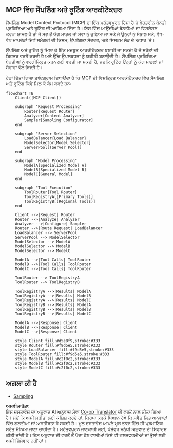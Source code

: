 <!--
CO_OP_TRANSLATOR_METADATA:
{
  "original_hash": "a621fc52c7daec552eb8b3b48c0361dd",
  "translation_date": "2025-06-02T19:44:38+00:00",
  "source_file": "05-AdvancedTopics/mcp-routing/README.md",
  "language_code": "pa"
}
-->
## MCP ਵਿੱਚ ਸੈਂਪਲਿੰਗ ਅਤੇ ਰੂਟਿੰਗ ਆਰਕੀਟੈਕਚਰ

ਸੈਂਪਲਿੰਗ Model Context Protocol (MCP) ਦਾ ਇੱਕ ਮਹੱਤਵਪੂਰਨ ਹਿੱਸਾ ਹੈ ਜੋ ਬੇਹਤਰੀਨ ਬੇਨਤੀ ਪ੍ਰਕਿਰਿਆ ਅਤੇ ਰੂਟਿੰਗ ਦੀ ਆਗਿਆ ਦਿੰਦਾ ਹੈ। ਇਸ ਵਿੱਚ ਆਉਂਦੀਆਂ ਬੇਨਤੀਆਂ ਦਾ ਵਿਸ਼ਲੇਸ਼ਣ ਕਰਨਾ ਸ਼ਾਮਲ ਹੈ ਤਾਂ ਜੋ ਸਭ ਤੋਂ ਯੋਗ ਮਾਡਲ ਜਾਂ ਸੇਵਾ ਨੂੰ ਚੁਣਿਆ ਜਾ ਸਕੇ ਜੋ ਉਨ੍ਹਾਂ ਨੂੰ ਸੰਭਾਲ ਸਕੇ, ਵੱਖ-ਵੱਖ ਮਾਪਦੰਡਾਂ ਜਿਵੇਂ ਸਮੱਗਰੀ ਦੀ ਕਿਸਮ, ਉਪਭੋਗਤਾ ਸੰਦਰਭ, ਅਤੇ ਸਿਸਟਮ ਲੋਡ ਦੇ ਅਧਾਰ 'ਤੇ।

ਸੈਂਪਲਿੰਗ ਅਤੇ ਰੂਟਿੰਗ ਨੂੰ ਮਿਲਾ ਕੇ ਇੱਕ ਮਜ਼ਬੂਤ ਆਰਕੀਟੈਕਚਰ ਬਣਾਈ ਜਾ ਸਕਦੀ ਹੈ ਜੋ ਸਰੋਤਾਂ ਦੀ ਬਿਹਤਰ ਵਰਤੋਂ ਕਰਦੀ ਹੈ ਅਤੇ ਉੱਚ ਉਪਲਬਧਤਾ ਨੂੰ ਯਕੀਨੀ ਬਣਾਉਂਦੀ ਹੈ। ਸੈਂਪਲਿੰਗ ਪ੍ਰਕਿਰਿਆ ਬੇਨਤੀਆਂ ਨੂੰ ਵਰਗੀਕ੍ਰਿਤ ਕਰਨ ਲਈ ਵਰਤੀ ਜਾ ਸਕਦੀ ਹੈ, ਜਦਕਿ ਰੂਟਿੰਗ ਉਨ੍ਹਾਂ ਨੂੰ ਯੋਗ ਮਾਡਲਾਂ ਜਾਂ ਸੇਵਾਵਾਂ ਵੱਲ ਭੇਜਦੀ ਹੈ।

ਹੇਠਾਂ ਦਿੱਤਾ ਗਿਆ ਡਾਇਗ੍ਰਾਮ ਦਿਖਾਉਂਦਾ ਹੈ ਕਿ MCP ਦੀ ਵਿਸ਼ਤ੍ਰਿਤ ਆਰਕੀਟੈਕਚਰ ਵਿੱਚ ਸੈਂਪਲਿੰਗ ਅਤੇ ਰੂਟਿੰਗ ਕਿਵੇਂ ਮਿਲ ਕੇ ਕੰਮ ਕਰਦੇ ਹਨ:

```mermaid
flowchart TB
    Client([MCP Client])
    
    subgraph "Request Processing"
        Router{Request Router}
        Analyzer[Content Analyzer]
        Sampler[Sampling Configurator]
    end
    
    subgraph "Server Selection"
        LoadBalancer{Load Balancer}
        ModelSelector[Model Selector]
        ServerPool[(Server Pool)]
    end
    
    subgraph "Model Processing"
        ModelA[Specialized Model A]
        ModelB[Specialized Model B]
        ModelC[General Model]
    end
    
    subgraph "Tool Execution"
        ToolRouter{Tool Router}
        ToolRegistryA[(Primary Tools)]
        ToolRegistryB[(Regional Tools)]
    end
    
    Client -->|Request| Router
    Router -->|Analyze| Analyzer
    Analyzer -->|Configure| Sampler
    Router -->|Route Request| LoadBalancer
    LoadBalancer --> ServerPool
    ServerPool --> ModelSelector
    ModelSelector --> ModelA
    ModelSelector --> ModelB
    ModelSelector --> ModelC
    
    ModelA -->|Tool Calls| ToolRouter
    ModelB -->|Tool Calls| ToolRouter
    ModelC -->|Tool Calls| ToolRouter
    
    ToolRouter --> ToolRegistryA
    ToolRouter --> ToolRegistryB
    
    ToolRegistryA -->|Results| ModelA
    ToolRegistryA -->|Results| ModelB
    ToolRegistryA -->|Results| ModelC
    ToolRegistryB -->|Results| ModelA
    ToolRegistryB -->|Results| ModelB
    ToolRegistryB -->|Results| ModelC
    
    ModelA -->|Response| Client
    ModelB -->|Response| Client
    ModelC -->|Response| Client
    
    style Client fill:#d5e8f9,stroke:#333
    style Router fill:#f9d5e5,stroke:#333
    style LoadBalancer fill:#f9d5e5,stroke:#333
    style ToolRouter fill:#f9d5e5,stroke:#333
    style ModelA fill:#c2f0c2,stroke:#333
    style ModelB fill:#c2f0c2,stroke:#333
    style ModelC fill:#c2f0c2,stroke:#333
```

## ਅਗਲਾ ਕੀ ਹੈ

- [Sampling](../mcp-sampling/README.md)

**ਅਸਵੀਕਾਰੋਤਾ**:  
ਇਸ ਦਸਤਾਵੇਜ਼ ਦਾ ਅਨੁਵਾਦ AI ਅਨੁਵਾਦ ਸੇਵਾ [Co-op Translator](https://github.com/Azure/co-op-translator) ਦੀ ਵਰਤੋਂ ਨਾਲ ਕੀਤਾ ਗਿਆ ਹੈ। ਜਦੋਂ ਕਿ ਅਸੀਂ ਸਹੀਤਾ ਲਈ ਕੋਸ਼ਿਸ਼ ਕਰਦੇ ਹਾਂ, ਕਿਰਪਾ ਕਰਕੇ ਧਿਆਨ ਰੱਖੋ ਕਿ ਸਵੈਚਾਲਿਤ ਅਨੁਵਾਦਾਂ ਵਿੱਚ ਗਲਤੀਆਂ ਜਾਂ ਅਸਤੀਰਤਾ ਹੋ ਸਕਦੀ ਹੈ। ਮੂਲ ਦਸਤਾਵੇਜ਼ ਆਪਣੇ ਮੂਲ ਭਾਸ਼ਾ ਵਿੱਚ ਹੀ ਪ੍ਰਮਾਣਿਕ ਸਰੋਤ ਮੰਨਿਆ ਜਾਣਾ ਚਾਹੀਦਾ ਹੈ। ਮਹੱਤਵਪੂਰਨ ਜਾਣਕਾਰੀ ਲਈ, ਪੇਸ਼ੇਵਰ ਮਨੁੱਖੀ ਅਨੁਵਾਦ ਦੀ ਸਿਫਾਰਸ਼ ਕੀਤੀ ਜਾਂਦੀ ਹੈ। ਇਸ ਅਨੁਵਾਦ ਦੀ ਵਰਤੋਂ ਤੋਂ ਪੈਦਾ ਹੋਣ ਵਾਲੀਆਂ ਕਿਸੇ ਵੀ ਗਲਤਫਹਮੀਆਂ ਜਾਂ ਭੁੱਲਾਂ ਲਈ ਅਸੀਂ ਜ਼ਿੰਮੇਵਾਰ ਨਹੀਂ ਹਾਂ।